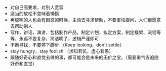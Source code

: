 - 对自己高要求，对别人宽容
- 适当的放松不意味着懒惰
- 再聪明的人也会有困惑的时候，主动去寻求帮助，不要害怕提问，人们很愿意去帮助别人
- 写作，讲话，演讲，包括制作产品，制定计划，拟定方案，制定框架、流程等等，永远不要复杂，简洁明了，逻辑严谨即可
- 不断寻找，不要停下脚步 （Keep looking，don't settle）
- stay hungry，stay foolish （求知若饥，虚心若愚）
- 跟随好奇心和直觉去做的事，都可能会是未来的无价之宝。（需要勇气去追随好奇和直觉）